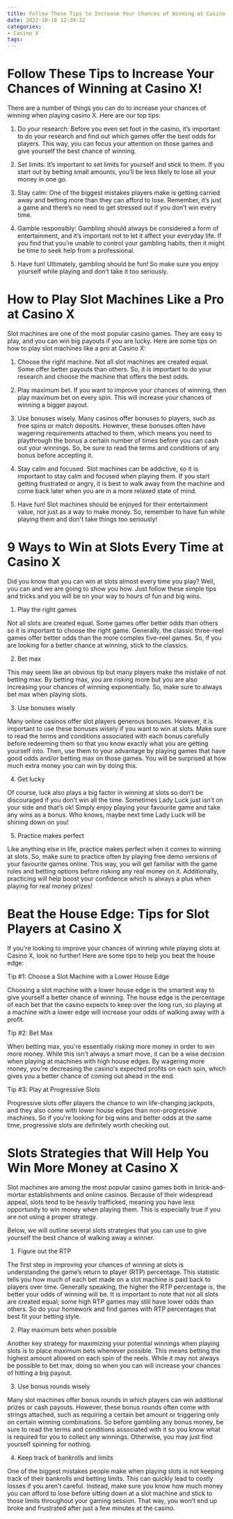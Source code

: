 ```yaml
---
title: Follow These Tips to Increase Your Chances of Winning at Casino X!
date: 2022-10-18 12:39:32
categories:
- Casino X
tags:
---
```



# Follow These Tips to Increase Your Chances of Winning at Casino X!

There are a number of things you can do to increase your chances of winning when playing casino X. Here are our top tips:

1. Do your research: Before you even set foot in the casino, it’s important to do your research and find out which games offer the best odds for players. This way, you can focus your attention on those games and give yourself the best chance of winning.

2. Set limits: It’s important to set limits for yourself and stick to them. If you start out by betting small amounts, you’ll be less likely to lose all your money in one go.

3. Stay calm: One of the biggest mistakes players make is getting carried away and betting more than they can afford to lose. Remember, it’s just a game and there’s no need to get stressed out if you don’t win every time.

4. Gamble responsibly: Gambling should always be considered a form of entertainment, and it’s important not to let it affect your everyday life. If you find that you’re unable to control your gambling habits, then it might be time to seek help from a professional.

5. Have fun! Ultimately, gambling should be fun! So make sure you enjoy yourself while playing and don’t take it too seriously.

# How to Play Slot Machines Like a Pro at Casino X

Slot machines are one of the most popular casino games. They are easy to play, and you can win big payouts if you are lucky. Here are some tips on how to play slot machines like a pro at Casino X:

1. Choose the right machine. Not all slot machines are created equal. Some offer better payouts than others. So, it is important to do your research and choose the machine that offers the best odds.

2. Play maximum bet. If you want to improve your chances of winning, then play maximum bet on every spin. This will increase your chances of winning a bigger payout.

3. Use bonuses wisely. Many casinos offer bonuses to players, such as free spins or match deposits. However, these bonuses often have wagering requirements attached to them, which means you need to playthrough the bonus a certain number of times before you can cash out your winnings. So, be sure to read the terms and conditions of any bonus before accepting it.

4. Stay calm and focused. Slot machines can be addictive, so it is important to stay calm and focused when playing them. If you start getting frustrated or angry, it is best to walk away from the machine and come back later when you are in a more relaxed state of mind.

5. Have fun! Slot machines should be enjoyed for their entertainment value, not just as a way to make money. So, remember to have fun while playing them and don't take things too seriously!

# 9 Ways to Win at Slots Every Time at Casino X

Did you know that you can win at slots almost every time you play? Well, you can and we are going to show you how. Just follow these simple tips and tricks and you will be on your way to hours of fun and big wins.

1. Play the right games

Not all slots are created equal. Some games offer better odds than others so it is important to choose the right game. Generally, the classic three-reel games offer better odds than the more complex five-reel games. So, if you are looking for a better chance at winning, stick to the classics.

2. Bet max

This may seem like an obvious tip but many players make the mistake of not betting max. By betting max, you are risking more but you are also increasing your chances of winning exponentially. So, make sure to always bet max when playing slots.

3. Use bonuses wisely

Many online casinos offer slot players generous bonuses. However, it is important to use these bonuses wisely if you want to win at slots. Make sure to read the terms and conditions associated with each bonus carefully before redeeming them so that you know exactly what you are getting yourself into. Then, use them to your advantage by playing games that have good odds and/or betting max on those games. You will be surprised at how much extra money you can win by doing this.

4. Get lucky

Of course, luck also plays a big factor in winning at slots so don’t be discouraged if you don’t win all the time. Sometimes Lady Luck just isn’t on your side and that’s ok! Simply enjoy playing your favourite game and take any wins as a bonus. Who knows, maybe next time Lady Luck will be shining down on you!

5. Practice makes perfect

Like anything else in life, practice makes perfect when it comes to winning at slots. So, make sure to practice often by playing free demo versions of your favourite games online. This way, you will get familiar with the game rules and betting options before risking any real money on it. Additionally, practicing will help boost your confidence which is always a plus when playing for real money prizes!

# Beat the House Edge: Tips for Slot Players at Casino X

If you're looking to improve your chances of winning while playing slots at Casino X, look no further! Here are some tips to help you beat the house edge:

Tip #1: Choose a Slot Machine with a Lower House Edge

Choosing a slot machine with a lower house edge is the smartest way to give yourself a better chance of winning. The house edge is the percentage of each bet that the casino expects to keep over the long run, so playing at a machine with a lower edge will increase your odds of walking away with a profit.

Tip #2: Bet Max

When betting max, you're essentially risking more money in order to win more money. While this isn't always a smart move, it can be a wise decision when playing at machines with high house edges. By wagering more money, you're decreasing the casino's expected profits on each spin, which gives you a better chance of coming out ahead in the end.

Tip #3: Play at Progressive Slots

Progressive slots offer players the chance to win life-changing jackpots, and they also come with lower house edges than non-progressive machines. So if you're looking for big wins and better odds at the same time, progressive slots are definitely worth checking out.

# Slots Strategies that Will Help You Win More Money at Casino X

Slot machines are among the most popular casino games both in brick-and-mortar establishments and online casinos. Because of their widespread appeal, slots tend to be heavily trafficked, meaning you have less opportunity to win money when playing them. This is especially true if you are not using a proper strategy.

Below, we will outline several slots strategies that you can use to give yourself the best chance of walking away a winner.

1. Figure out the RTP

The first step in improving your chances of winning at slots is understanding the game’s return to player (RTP) percentage. This statistic tells you how much of each bet made on a slot machine is paid back to players over time. Generally speaking, the higher the RTP percentage is, the better your odds of winning will be. It is important to note that not all slots are created equal; some high RTP games may still have lower odds than others. So do your homework and find games with RTP percentages that best fit your betting style.

2. Play maximum bets when possible

Another key strategy for maximizing your potential winnings when playing slots is to place maximum bets whenever possible. This means betting the highest amount allowed on each spin of the reels. While it may not always be possible to bet max, doing so when you can will increase your chances of hitting a big payout.

3. Use bonus rounds wisely

Many slot machines offer bonus rounds in which players can win additional prizes or cash payouts. However, these bonus rounds often come with strings attached, such as requiring a certain bet amount or triggering only on certain winning combinations. So before gambling any bonus money, be sure to read the terms and conditions associated with it so you know what is required for you to collect any winnings. Otherwise, you may just find yourself spinning for nothing.

4. Keep track of bankrolls and limits

One of the biggest mistakes people make when playing slots is not keeping track of their bankrolls and betting limits. This can quickly lead to costly losses if you aren’t careful. Instead, make sure you know how much money you can afford to lose before sitting down at a slot machine and stick to those limits throughout your gaming session. That way, you won’t end up broke and frustrated after just a few minutes at the casino.